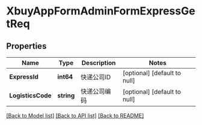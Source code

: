 # XbuyAppFormAdminFormExpressGetReq

## Properties
Name | Type | Description | Notes
------------ | ------------- | ------------- | -------------
**ExpressId** | **int64** | 快递公司ID | [optional] [default to null]
**LogisticsCode** | **string** | 快递公司编码 | [optional] [default to null]

[[Back to Model list]](../README.md#documentation-for-models) [[Back to API list]](../README.md#documentation-for-api-endpoints) [[Back to README]](../README.md)

